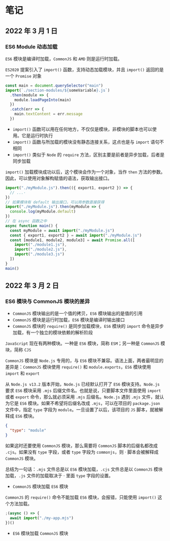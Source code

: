# 笔记

## 2022 年 3 月 1 日

### ES6 Module 动态加载

`ES6` 模块是编译时加载，`CommonJS` 和 `AMD` 则是运行时加载。

`ES2020` 提案引入了 `import()` 函数，支持动态加载模块，并且 `import()` 返回的是一个 `Promise` 对象

```javascript
const main = document.querySelector("main")
import(`./section-modules/${someVariable}.js`)
  .then(module => {
    module.loadPageInto(main)
  })
  .catch(err => {
    main.textContent = err.message
  })
```

- `import()` 函数可以用在任何地方，不仅仅是模块，非模块的脚本也可以使用。它是运行时执行
- `import()` 函数与所加载的模块没有静态连接关系，这点也是与 `import` 语句不相同
- `import()` 类似于 `Node` 的 `require` 方法，区别主要是前者是异步加载，后者是同步加载

`import()` 加载模块成功以后，这个模块会作为一个对象，当作 `then` 方法的参数。因此，可以使用对象解构赋值的语法，获取输出接口。

```javascript
import("./myModule.js").then(({ export1, export2 }) => {
  // ...·
})
// 如果模块有 default 输出接口，可以用参数直接获得
import("./myModule.js").then(myModule => {
  console.log(myModule.default)
})
// 在 async 函数之中
async function main() {
  const myModule = await import("./myModule.js")
  const { export1, export2 } = await import("./myModule.js")
  const [module1, module2, module3] = await Promise.all([
    import("./module1.js"),
    import("./module2.js"),
    import("./module3.js")
  ])
}
main()
```

## 2022 年 3 月 2 日

### ES6 模块与 CommonJS 模块的差异

- `CommonJS` 模块输出的是一个值的拷贝，`ES6` 模块输出的是值的引用
- `CommonJS` 模块是运行时加载，`ES6` 模块是编译时输出接口
- `CommonJS` 模块的 `require()` 是同步加载模块，`ES6` 模块的 `import` 命令是异步加载，有一个独立的模块依赖的解析阶段

`JavaScript` 现在有两种模块。一种是 `ES6` 模块，简称 `ESM`；另一种是 `CommonJS` 模块，简称 `CJS`

`CommonJS` 模块是 `Node.js` 专用的，与 `ES6` 模块不兼容。语法上面，两者最明显的差异是：`CommonJS` 模块使用 `require()` 和 `module.exports`，`ES6` 模块使用 `import` 和 `export`

从 `Node.js v13.2` 版本开始，`Node.js` 已经默认打开了 `ES6` 模块支持。`Node.js` 要求 `ES6` 模块采用 `.mjs` 后缀文件名。也就是说，只要脚本文件里面使用 `import` 或者 `export` 命令，那么就必须采用 `.mjs` 后缀名。`Node.js` 遇到 `.mjs` 文件，就认为它是 `ES6` 模块。如果不希望将后缀名改成 `.mjs`，可以在项目的 `package.json` 文件中，指定 `type` 字段为 `module`。一旦设置了以后，该项目的 `JS` 脚本，就被解释成 `ES6` 模块。

```json
{
  "type": "module"
}
```

如果这时还要使用 `CommonJS` 模块，那么需要将 `CommonJS` 脚本的后缀名都改成 `.cjs`。如果没有 `type` 字段，或者 `type` 字段为 `commonjs`，则 · 脚本会被解释成 `CommonJS` 模块。

总结为一句话：`.mjs` 文件总是以 `ES6` 模块加载，`.cjs` 文件总是以 `CommonJS` 模块加载，`.js` 文件的加载取决于 · 里面 `type` 字段的设置。

- `CommonJS` 模块加载 `ES6` 模块

`CommonJS` 的 `require()` 命令不能加载 `ES6` 模块，会报错，只能使用 `import()` 这个方法加载。

```javascript
;(async () => {
  await import("./my-app.mjs")
})()
```

- `ES6` 模块加载 `CommonJS` 模块
